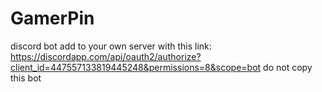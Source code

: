 # GamerPin
discord bot
add to your own server with this link: https://discordapp.com/api/oauth2/authorize?client_id=447557133819445248&permissions=8&scope=bot
do not copy this bot
